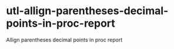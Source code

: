 # utl-allign-parentheses-decimal-points-in-proc-report
Allign parentheses decimal points in proc report
